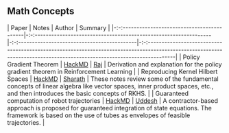 ## Math Concepts

| Paper                                        | Notes                                                              | Author                                        | Summary                                                                                                                                                                  |
|-:-:------------------------------------------|-:-:----------------------------------------------------------------|-:-:-------------------------------------------|-:-:----------------------------------------------------------------------------------------------------------------------------------------------------------------------|
| Policy Gradient Theorem                      | [HackMD](https://hackmd.io/@Raj-Ghugare/rygKPUD08)                 | [Raj](https://github.com/RajGhugare19)        | Derivation and explanation for the policy gradient theorem in Reinforcement Learning                                                                                     |
| Reproducing Kernel Hilbert Spaces            | [HackMD](https://hackmd.io/@FtbpSED3RQWclbmbmkChEA/rkTjKdRMS)      | [Sharath](https://sharathraparthy.github.io/) | These notes review some of the fundamental concepts of linear algebra like vector spaces, inner product spaces, etc., and then introduces the basic concepts of RKHS.    |
| Guaranteed computation of robot trajectories | [HackMD](https://hackmd.io/@kZ5m8OgNSouLVUfdO4Vu3w/r1CrveDuI/edit) | [Uddesh](https://github.com/uddeshtople)      | A contractor-based approach is proposed for guaranteed integration of state equations. The framework is based on the use of tubes as envelopes of feasible trajectories. |
